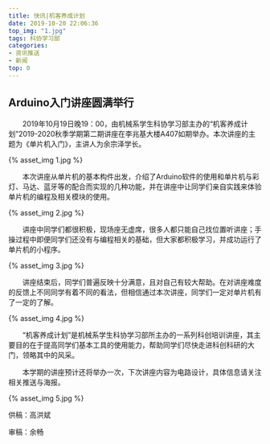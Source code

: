 ```yaml
---
title: 快讯|机客养成计划
date: 2019-10-20 22:06:36
top_img: "1.jpg"
tags: 科协学习部
categories: 
- 资讯推送
- 新闻
top: 0
---
```


##  Arduino入门讲座圆满举行

<!--more-->

&emsp;&emsp;2019年10月19日晚19：00，由机械系学生科协学习部主办的“机客养成计划”2019-2020秋季学期第二期讲座在李兆基大楼A407如期举办。本次讲座的主题为《单片机入门》，主讲人为余宗泽学长。 

<div class = "card">

{% asset_img 1.jpg %}

</div>

&emsp;&emsp;本次讲座从单片机的基本构件出发，介绍了Arduino软件的使用和单片机与彩灯、马达、蓝牙等的配合而实现的几种功能，并在讲座中让同学们亲自实践来体验单片机的编程及相关模块的使用。 

<div class = "card">

{% asset_img 2.jpg %}

</div>

&emsp;&emsp;讲座中同学们都很积极，现场座无虚席，很多人都只能自己找位置听讲座；手操过程中即便同学们还没有与编程相关的基础，但大家都积极学习，并成功运行了单片机的小程序。 

<div class = "card">

{% asset_img 3.jpg %}

</div>

&emsp;&emsp;讲座结束后，同学们普遍反映十分满意，且对自己有较大帮助。在对讲座难度的反馈上不同同学有着不同的看法，但相信通过本次讲座，同学们一定对单片机有了一定的了解。 

<div class = "card">

{% asset_img 4.jpg %}

</div>

&emsp;&emsp;“机客养成计划”是机械系学生科协学习部所主办的一系列科创培训讲座，其主要目的在于提高同学们基本工具的使用能力，帮助同学们尽快走进科创科研的大门，领略其中的风采。

&emsp;&emsp;本学期的讲座预计还将举办一次，下次讲座内容为电路设计，具体信息请关注相关推送与海报。

<div class = "card">

{% asset_img 5.jpg %}

</div>

供稿：高洪斌

审稿：余畅